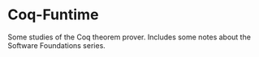# Coq-Funtime
Some studies of the Coq theorem prover. Includes some notes about the Software Foundations series.
